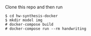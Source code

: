 Clone this repo and then run

```
$ cd hw-synthesis-docker
$ mkdir model img
# docker-compose build
# docker-compose run --rm handwriting
```
